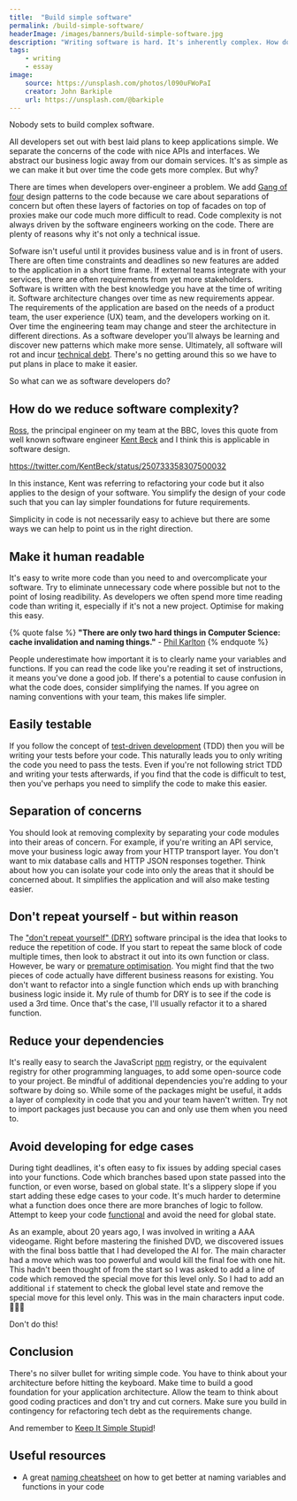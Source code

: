 ```yaml
---
title:  "Build simple software"
permalink: /build-simple-software/
headerImage: /images/banners/build-simple-software.jpg
description: "Writing software is hard. It's inherently complex. How do we make it simpler?"
tags:
    - writing
    - essay
image:
    source: https://unsplash.com/photos/l090uFWoPaI
    creator: John Barkiple
    url: https://unsplash.com/@barkiple
---
```


Nobody sets to build complex software.

All developers set out with best laid plans to keep applications simple. We separate the concerns of the code with nice APIs and interfaces. We abstract our business logic away from our domain services. It's as simple as we can make it but over time the code gets more complex. But why?


There are times when developers over-engineer a problem. We add [Gang of four](https://en.wikipedia.org/wiki/Design_Patterns) design patterns to the code because we care about separations of concern but often these layers of factories on top of facades on top of proxies make our code much more difficult to read. Code complexity is not always driven by the software engineers working on the code. There are plenty of reasons why it's not only a technical issue.

Sofware isn't useful until it provides business value and is in front of users. There are often time constraints and deadlines so new features are added to the application in a short time frame. If external teams integrate with your services, there are often requirements from yet more stakeholders. Software is written with the best knowledge you have at the time of writing it. Software architecture changes over time as new requirements appear. The requirements of the application are based on the needs of a product team, the user experience (UX) team, and the developers working on it. Over time the engineering team may change and steer the architecture in different directions. As a software developer you'll always be learning and discover new patterns which make more sense. Ultimately, all software will rot and incur [technical debt](/refactoring-code-broken-windows-theory/). There's no getting around this so we have to put plans in place to make it easier.

So what can we as software developers do?

## How do we reduce software complexity?

[Ross](https://twitter.com/rossalexwilson), the principal engineer on my team at the BBC, loves this quote from well known software engineer [Kent Beck](https://en.wikipedia.org/wiki/Kent_Beck) and I think this is applicable in software design.

https://twitter.com/KentBeck/status/250733358307500032

In this instance, Kent was referring to refactoring your code but it also applies to the design of your software. You simplify the design of your code such that you can lay simpler foundations for future requirements.

Simplicity in code is not necessarily easy to achieve but there are some ways we can help to point us in the right direction.

## Make it human readable

It's easy to write more code than you need to and overcomplicate your software. Try to eliminate unnecessary code where possible but not to the point of losing readibility. As developers we often spend more time reading code than writing it, especially if it's not a new project. Optimise for making this easy.

{% quote false %}
**"There are only two hard things in Computer Science: cache invalidation and naming things."** - [Phil Karlton](https://www.karlton.org/2017/12/naming-things-hard/)
{% endquote %}

People underestimate how important it is to clearly name your variables and functions. If you can read the code like you're reading it set of instructions, it means you've done a good job. If there's a potential to cause confusion in what the code does, consider simplifying the names. If you agree on naming conventions with your team, this makes life simpler.

## Easily testable

If you follow the concept of [test-driven development](https://en.wikipedia.org/wiki/Test-driven_development) (TDD) then you will be writing your tests before your code. This naturally leads you to only writing the code you need to pass the tests. Even if you're not following strict TDD and writing your tests afterwards, if you find that the code is difficult to test, then you've perhaps you need to simplify the code to make this easier.

## Separation of concerns

You should look at removing complexity by separating your code modules into their areas of concern. For example, if you're writing an API service, move your business logic away from your HTTP transport layer. You don't want to mix database calls and HTTP JSON responses together. Think about how you can isolate your code into only the areas that it should be concerned about. It simplifies the application and will also make testing easier.

## Don't repeat yourself - but within reason

The ["don't repeat yourself" (DRY)](https://en.wikipedia.org/wiki/Don%27t_repeat_yourself) software principal is the idea that looks to reduce the repetition of code. If you start to repeat the same block of code multiple times, then look to abstract it out into its own function or class. However, be wary or [premature optimisation](https://en.wikipedia.org/wiki/Program_optimization). You might find that the two pieces of code actually have different business reasons for existing. You don't want to refactor into a single function which ends up with branching business logic inside it. My rule of thumb for DRY is to see if the code is used a 3rd time. Once that's the case, I'll usually refactor it to a shared function.

## Reduce your dependencies

It's really easy to search the JavaScript [npm](https://npmjs.com) registry, or the equivalent registry for other programming languages, to add some open-source code to your project. Be mindful of additional dependencies you're adding to your software by doing so. While some of the packages might be useful, it adds a layer of complexity in code that you and your team haven't written. Try not to import packages just because you can and only use them when you need to.
## Avoid developing for edge cases

During tight deadlines, it's often easy to fix issues by adding special cases into your functions. Code which branches based upon state passed into the function, or even worse, based on global state. It's a slippery slope if you start adding these edge cases to your code. It's much harder to determine what a function does once there are more branches of logic to follow. Attempt to keep your code [functional](https://en.wikipedia.org/wiki/Functional_programming) and avoid the need for global state.

As an example, about 20 years ago, I was involved in writing a AAA videogame. Right before mastering the finished DVD, we discovered issues with the final boss battle that I had developed the AI for. The main character had a move which was too powerful and would kill the final foe with one hit. This hadn't been thought of from the start so I was asked to add a line of code which removed the special move for this level only. So I had to add an additional `if` statement to check the global level state and remove the special move for this level only. This was in the main characters input code. 🤦🏻‍♂️

Don't do this!
## Conclusion

There's no silver bullet for writing simple code. You have to think about your architecture before hitting the keyboard. Make time to build a good foundation for your application architecture. Allow the team to think about good coding practices and don't try and cut corners. Make sure you build in contingency for refactoring tech debt as the requirements change.

And remember to [Keep It Simple Stupid](https://en.wikipedia.org/wiki/KISS_principle)!
## Useful resources

- A great [naming cheatsheet](https://github.com/kettanaito/naming-cheatsheet) on how to get better at naming variables and functions in your code
